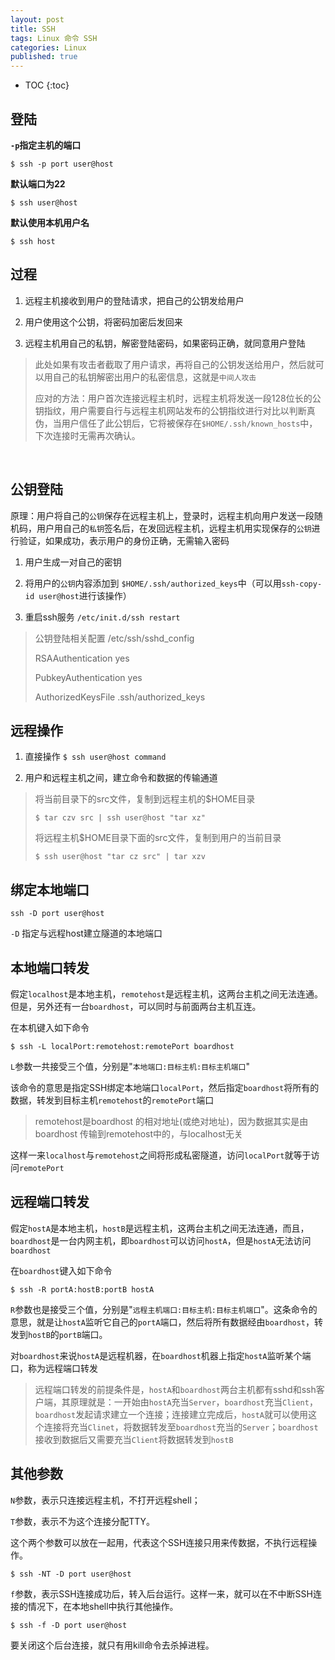 ```yaml
---
layout: post
title: SSH
tags: Linux 命令 SSH
categories: Linux
published: true
---
```


* TOC
{:toc}


## 登陆

**`-p`指定主机的端口**  

`$ ssh -p port user@host`

**默认端口为22**

`$ ssh user@host`

**默认使用本机用户名**

`$ ssh host`

## 过程

1. 远程主机接收到用户的登陆请求，把自己的公钥发给用户

2. 用户使用这个公钥，将密码加密后发回来

3. 远程主机用自己的私钥，解密登陆密码，如果密码正确，就同意用户登陆

>此处如果有攻击者截取了用户请求，再将自己的公钥发送给用户，然后就可以用自己的私钥解密出用户的私密信息，这就是`中间人攻击`
>
>应对的方法：用户首次连接远程主机时，远程主机将发送一段128位长的公钥指纹，用户需要自行与远程主机网站发布的公钥指纹进行对比以判断真伪，当用户信任了此公钥后，它将被保存在`$HOME/.ssh/known_hosts`中，下次连接时无需再次确认。

<br>

## 公钥登陆

原理：用户将自己的`公钥`保存在远程主机上，登录时，远程主机向用户发送一段随机码，用户用自己的`私钥`签名后，在发回远程主机，远程主机用实现保存的`公钥`进行验证，如果成功，表示用户的身份正确，无需输入密码

1. 用户生成一对自己的密钥

2. 将用户的`公钥`内容添加到 `$HOME/.ssh/authorized_keys`中（可以用`ssh-copy-id user@host`进行该操作）

3. 重启ssh服务 `/etc/init.d/ssh restart`

>公钥登陆相关配置 /etc/ssh/sshd_config
>
>RSAAuthentication yes
>
>PubkeyAuthentication yes
>
>AuthorizedKeysFile .ssh/authorized_keys


## 远程操作

1. 直接操作 `$ ssh user@host command`

2. 用户和远程主机之间，建立命令和数据的传输通道

>将当前目录下的src文件，复制到远程主机的$HOME目录
>
>`$ tar czv src | ssh user@host "tar xz"`
>
>将远程主机$HOME目录下面的src文件，复制到用户的当前目录
>
>`$ ssh user@host "tar cz src" | tar xzv`


## 绑定本地端口

`ssh -D port user@host`

`-D` 指定与远程host建立隧道的本地端口


## 本地端口转发

假定`localhost`是本地主机，`remotehost`是远程主机，这两台主机之间无法连通。但是，另外还有一台`boardhost`，可以同时与前面两台主机互连。

在本机键入如下命令

`$ ssh -L localPort:remotehost:remotePort boardhost`

`L`参数一共接受三个值，分别是"`本地端口:目标主机:目标主机端口`"

该命令的意思是指定SSH绑定本地端口`localPort`，然后指定`boardhost`将所有的数据，转发到目标主机`remotehost`的`remotePort`端口

>remotehost是boardhost 的相对地址(或绝对地址)，因为数据其实是由boardhost 传输到remotehost中的，与localhost无关

这样一来`localhost`与`remotehost`之间将形成私密隧道，访问`localPort`就等于访问`remotePort`


## 远程端口转发

假定`hostA`是本地主机，`hostB`是远程主机，这两台主机之间无法连通，而且，`boardhost`是一台内网主机，即`boardhost`可以访问`hostA`，但是`hostA`无法访问`boardhost`

在`boardhost`键入如下命令

`$ ssh -R portA:hostB:portB hostA`

`R`参数也是接受三个值，分别是"`远程主机端口:目标主机:目标主机端口`"。这条命令的意思，就是让`hostA`监听它自己的`portA`端口，然后将所有数据经由`boardhost`，转发到`hostB`的`portB`端口。

对`boardhost`来说`hostA`是远程机器，在`boardhost`机器上指定`hostA`监听某个端口，称为远程端口转发

>远程端口转发的前提条件是，`hostA`和`boardhost`两台主机都有sshd和ssh客户端，其原理就是：一开始由`hostA`充当`Server`，`boardhost`充当`Client`，`boardhost`发起请求建立一个连接；连接建立完成后，`hostA`就可以使用这个连接将充当`Clinet`，将数据转发至`boardhost`充当的`Server`；`boardhost`接收到数据后又需要充当`Client`将数据转发到`hostB`

## 其他参数

`N`参数，表示只连接远程主机，不打开远程shell；

`T`参数，表示不为这个连接分配TTY。

这个两个参数可以放在一起用，代表这个SSH连接只用来传数据，不执行远程操作。

`$ ssh -NT -D port user@host`

`f`参数，表示SSH连接成功后，转入后台运行。这样一来，就可以在不中断SSH连接的情况下，在本地shell中执行其他操作。

`$ ssh -f -D port user@host`

要关闭这个后台连接，就只有用kill命令去杀掉进程。